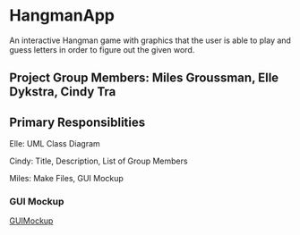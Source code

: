 # HangmanApp
An interactive Hangman game with graphics that the user is able to play and guess letters in order to figure out the given word.

## Project Group Members: Miles Groussman, Elle Dykstra, Cindy Tra

## Primary Responsiblities 
Elle: UML Class Diagram 

Cindy: Title, Description, List of Group Members 

Miles: Make Files, GUI Mockup

### GUI Mockup
[GUIMockup](https://github.com/cindydtra/HangmanApp/blob/gh-pages/Images/Hangman%20GUI%20.png)
